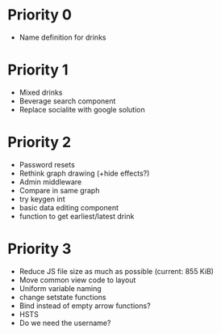 # Priority 0

- Name definition for drinks

# Priority 1

- Mixed drinks
- Beverage search component
- Replace socialite with google solution

# Priority 2

- Password resets
- Rethink graph drawing (+hide effects?)
- Admin middleware
- Compare in same graph
- try keygen int
- basic data editing component
- function to get earliest/latest drink

# Priority 3

- Reduce JS file size as much as possible (current: 855 KiB)
- Move common view code to layout
- Uniform variable naming
- change setstate functions
- Bind instead of empty arrow functions?
- HSTS
- Do we need the username?
